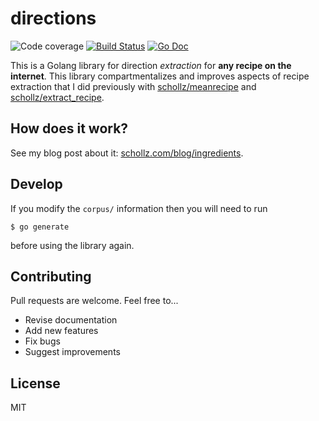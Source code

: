 # directions

<img src="https://img.shields.io/badge/coverage-95%25-brightgreen.svg?style=flat-square" alt="Code coverage">&nbsp;<a href="https://travis-ci.org/schollz/directions"><img src="https://img.shields.io/travis/schollz/directions.svg?style=flat-square" alt="Build Status"></a>&nbsp;<a href="https://godoc.org/github.com/schollz/directions"><img src="http://img.shields.io/badge/godoc-reference-5272B4.svg?style=flat-square" alt="Go Doc"></a> 

This is a Golang library for direction *extraction* for **any recipe on the internet**. This library compartmentalizes and improves aspects of recipe extraction that I did previously with [schollz/meanrecipe](https://github.com/schollz/meanrecipe) and [schollz/extract_recipe](https://github.com/schollz/extract_recipe).

## How does it work?

See my blog post about it: [schollz.com/blog/ingredients](https://schollz.com/blog/ingredients).

## Develop

If you modify the `corpus/` information then you will need to run 

```
$ go generate
```

before using the library again.

## Contributing

Pull requests are welcome. Feel free to...

- Revise documentation
- Add new features
- Fix bugs
- Suggest improvements

## License

MIT
